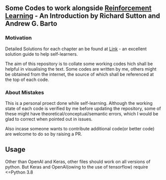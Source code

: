 ## Some Codes to work alongside [Reinforcement Learning](https://www.amazon.co.jp/exec/obidos/ASIN/0262039249/hatena-blog-22/) - An Introduction by Richard Sutton and Andrew G. Barto

### Motivation
Detailed Solutions for each chapter an be found at [Link](https://github.com/LyWangPX/Reinforcement-Learning-2nd-Edition-by-Sutton-Exercise-Solutions) - an excellent solution guide to help self-learners.

The aim of this repository is to collate some working codes hich shall be helpful in visualising the text.
Some codes are written by me, others might be obtained from the internet, the source of which shall be referenced at the top of each code.

### About Mistakes
This is a personal proect done while self-learning. Although the working state of each code is verified by me before updating the repository, some of these might have theoretical/conceptual/semantic errors, which I would be glad to correct when pointed out in issues.

Also incase someone wants to contribute additional code(or better code) are welcome to do so by raising a PR.

## Usage
Other than OpenAI and Keras, other files should work on all versions of python. But Keras and OpenAI(owing to the use of tensorflow) require <=Python 3.8